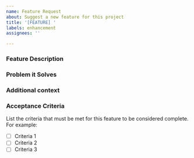 ```yaml
---
name: Feature Request
about: Suggest a new feature for this project
title: '[FEATURE] '
labels: enhancement
assignees: ''

---
```


### Feature Description

<!-- A clear and concise description of the feature you're suggesting. -->

### Problem it Solves

<!-- If you have a specific solution in mind, please outline it here. Include any alternative solutions you've considered. -->

### Additional context

<!-- Add any other context or screenshots about the feature request here. -->

### Acceptance Criteria
List the criteria that must be met for this feature to be considered complete. For example:
- [ ] Criteria 1
- [ ] Criteria 2
- [ ] Criteria 3
